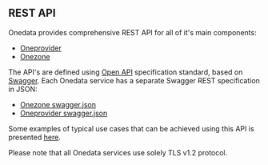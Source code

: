 ## REST API

Onedata provides comprehensive REST API for all of it's main components:
* [Oneprovider](doc/advanced/rest/oneprovider-rest.md)
* [Onezone](doc/advanced/rest/onezone-rest.md)

The API's are defined using [Open API](https://openapis.org/) specification standard, based on [Swagger](http://swagger.io/). Each Onedata service has a separate Swagger REST specification in JSON:
* [Onezone swagger.json](../swagger/onezone/swagger.json)
* [Oneprovider swagger.json](../swagger/oneprovider/swagger.json)

Some examples of typical use cases that can be achieved using this API
is presented [here](doc/advanced/rest/examples.md).


Please note that all Onedata services use solely TLS v1.2 protocol.